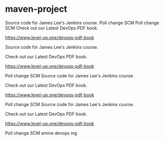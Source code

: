 # maven-project
Source code for James Lee's Jenkins course.
Poll change SCM
Poll change SCM
Check out our Latest DevOps PDF book.

https://www.level-up.one/devops-pdf-book


Source code for James Lee's Jenkins course.

Check out our Latest DevOps PDF book.

https://www.level-up.one/devops-pdf-book

Poll change SCM
Source code for James Lee's Jenkins course.

Check out our Latest DevOps PDF book.

https://www.level-up.one/devops-pdf-book

Poll change SCM
Source code for James Lee's Jenkins course.

Check out our Latest DevOps PDF book.

https://www.level-up.one/devops-pdf-book

Poll change SCM
amine devops ing

